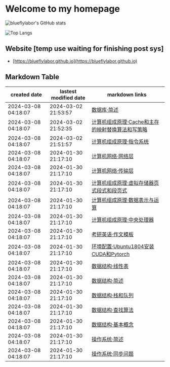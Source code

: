 # Welcome to my homepage

![blueflylabor's GitHub stats](https://github-readme-stats.vercel.app/api?username=blueflylabor&count_private=true&theme=dark)

![Top Langs](https://github-readme-stats.vercel.app/api/top-langs?username=blueflylabor&layout=compact&count_private=true&theme=dark)

## Website [temp use waiting for finishing post sys]
- [https://blueflylabor.github.io](https://blueflylabor.github.io)

## Markdown Table 


|created date|lastest modified date|markdown links|
|-|-|-|
|2024-03-08 04:18:07|2024-03-02 21:53:57|[数据库·简述](https://github.com/blueflylabor/blueflylabor/blob/master/posts/数据库·简述.md)
|2024-03-08 04:18:07|2024-03-02 21:52:35|[计算机组成原理·Cache和主存的映射替换算法和写策略](https://github.com/blueflylabor/blueflylabor/blob/master/posts/计算机组成原理·Cache和主存的映射替换算法和写策略.md)
|2024-03-08 04:18:07|2024-03-02 21:51:57|[计算机组成原理·指令系统](https://github.com/blueflylabor/blueflylabor/blob/master/posts/计算机组成原理·指令系统.md)
|2024-03-08 04:18:07|2024-01-30 21:17:10|[计算机网络·网络层](https://github.com/blueflylabor/blueflylabor/blob/master/posts/计算机网络·网络层.md)
|2024-03-08 04:18:07|2024-01-30 21:17:10|[计算机网络·传输层](https://github.com/blueflylabor/blueflylabor/blob/master/posts/计算机网络·传输层.md)
|2024-03-08 04:18:07|2024-01-30 21:17:10|[计算机组成原理·虚拟存储器页式段式和段页式](https://github.com/blueflylabor/blueflylabor/blob/master/posts/计算机组成原理·虚拟存储器页式段式和段页式.md)
|2024-03-08 04:18:07|2024-01-30 21:17:10|[计算机组成原理·数据表示与运算](https://github.com/blueflylabor/blueflylabor/blob/master/posts/计算机组成原理·数据表示与运算.md)
|2024-03-08 04:18:07|2024-01-30 21:17:10|[计算机组成原理·中央处理器](https://github.com/blueflylabor/blueflylabor/blob/master/posts/计算机组成原理·中央处理器.md)
|2024-03-08 04:18:07|2024-01-30 21:17:10|[考研英语·作文模板](https://github.com/blueflylabor/blueflylabor/blob/master/posts/考研英语·作文模板.md)
|2024-03-08 04:18:07|2024-01-30 21:17:10|[环境配置·Ubuntu1804安装CUDA和Pytorch](https://github.com/blueflylabor/blueflylabor/blob/master/posts/环境配置·Ubuntu1804安装CUDA和Pytorch.md)
|2024-03-08 04:18:07|2024-01-30 21:17:10|[数据结构·线性表](https://github.com/blueflylabor/blueflylabor/blob/master/posts/数据结构·线性表.md)
|2024-03-08 04:18:07|2024-01-30 21:17:10|[数据结构·简述](https://github.com/blueflylabor/blueflylabor/blob/master/posts/数据结构·简述.md)
|2024-03-08 04:18:07|2024-01-30 21:17:10|[数据结构·栈和队列](https://github.com/blueflylabor/blueflylabor/blob/master/posts/数据结构·栈和队列.md)
|2024-03-08 04:18:07|2024-01-30 21:17:10|[数据结构·查找算法](https://github.com/blueflylabor/blueflylabor/blob/master/posts/数据结构·查找算法.md)
|2024-03-08 04:18:07|2024-01-30 21:17:10|[数据结构·基本概念](https://github.com/blueflylabor/blueflylabor/blob/master/posts/数据结构·基本概念.md)
|2024-03-08 04:18:07|2024-01-30 21:17:10|[操作系统·简述](https://github.com/blueflylabor/blueflylabor/blob/master/posts/操作系统·简述.md)
|2024-03-08 04:18:07|2024-01-30 21:17:10|[操作系统·同步问题](https://github.com/blueflylabor/blueflylabor/blob/master/posts/操作系统·同步问题.md)
